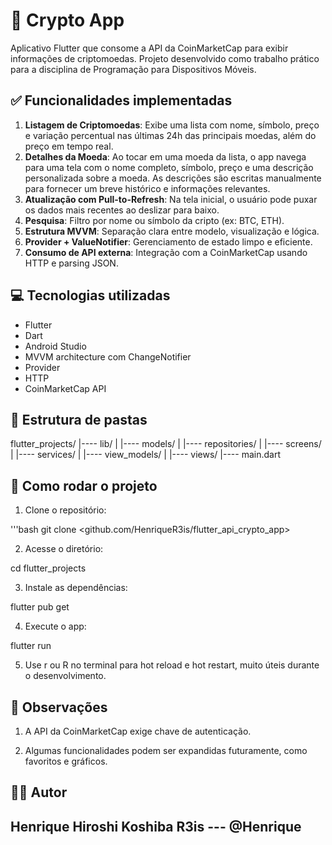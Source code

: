 # 📱 Crypto App

Aplicativo Flutter que consome a API da CoinMarketCap para exibir informações de criptomoedas. Projeto desenvolvido como trabalho prático para a disciplina de Programação para Dispositivos Móveis.

## ✅ Funcionalidades implementadas

1. **Listagem de Criptomoedas**: Exibe uma lista com nome, símbolo, preço e variação percentual nas últimas 24h das principais moedas, além do preço em tempo real.
2. **Detalhes da Moeda**: Ao tocar em uma moeda da lista, o app navega para uma tela com o nome completo, símbolo, preço e uma descrição personalizada sobre a moeda. As descrições são escritas manualmente para fornecer um breve histórico e informações relevantes.
3. **Atualização com Pull-to-Refresh**: Na tela inicial, o usuário pode puxar os dados mais recentes ao deslizar para baixo.
4. **Pesquisa**: Filtro por nome ou símbolo da cripto (ex: BTC, ETH).
5. **Estrutura MVVM**: Separação clara entre modelo, visualização e lógica.
6. **Provider + ValueNotifier**: Gerenciamento de estado limpo e eficiente.
7. **Consumo de API externa**: Integração com a CoinMarketCap usando HTTP e parsing JSON.

## 💻 Tecnologias utilizadas
- Flutter
- Dart
- Android Studio
- MVVM architecture com ChangeNotifier
- Provider
- HTTP
- CoinMarketCap API

## 📁 Estrutura de pastas
flutter_projects/
|---- lib/
| |---- models/
| |---- repositories/
| |---- screens/
| |---- services/
| |---- view_models/
| |---- views/
|---- main.dart

## 🔧 Como rodar o projeto

1. Clone o repositório:

'''bash
git clone <github.com/HenriqueR3is/flutter_api_crypto_app>

2. Acesse o diretório:

cd flutter_projects

3. Instale as dependências:

flutter pub get

4. Execute o app:

flutter run

5. Use r ou R no terminal para hot reload e hot restart, muito úteis durante o desenvolvimento.

## 📌 Observações

1. A API da CoinMarketCap exige chave de autenticação.

2. Algumas funcionalidades podem ser expandidas futuramente, como favoritos e gráficos.

## 👨‍💻 Autor
## Henrique Hiroshi Koshiba R3is --- @Henrique

